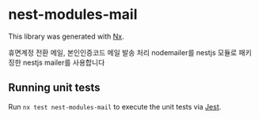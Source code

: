 # nest-modules-mail

This library was generated with [Nx](https://nx.dev).

휴면계정 전환 메일, 본인인증코드 메일 발송 처리
nodemailer를 nestjs 모듈로 패키징한 nestjs mailer를 사용합니다

## Running unit tests

Run `nx test nest-modules-mail` to execute the unit tests via [Jest](https://jestjs.io).
